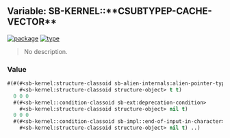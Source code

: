 ## Variable: SB-KERNEL::\*\*CSUBTYPEP-CACHE-VECTOR\*\*
[![package](https://img.shields.io/badge/Package-SB--KERNEL-5f9ea0.svg?style=social&colorA=999999)](../) [![type](https://img.shields.io/badge/Type-Variable-5f9ea0.svg?style=social&colorA=999999)](../#variable) 

> No description.

### Value
```cl
#(#(#<sb-kernel:structure-classoid sb-alien-internals:alien-pointer-type>
    #<sb-kernel:structure-classoid structure-object> t t)
  0 0 0
  #(#<sb-kernel::condition-classoid sb-ext:deprecation-condition>
    #<sb-kernel:structure-classoid structure-object> nil t)
  0 0 0
  #(#<sb-kernel::condition-classoid sb-impl::end-of-input-in-character>
    #<sb-kernel:structure-classoid structure-object> nil t) ..)
```
